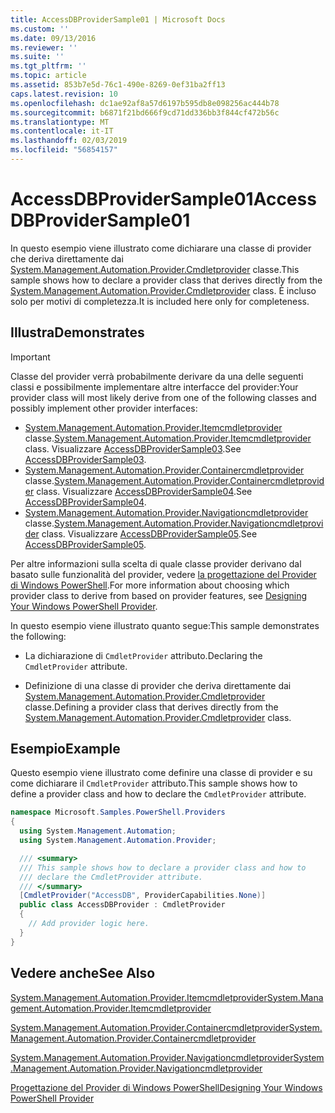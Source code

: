 ```yaml
---
title: AccessDBProviderSample01 | Microsoft Docs
ms.custom: ''
ms.date: 09/13/2016
ms.reviewer: ''
ms.suite: ''
ms.tgt_pltfrm: ''
ms.topic: article
ms.assetid: 853b7e5d-76c1-490e-8269-0ef31ba2ff13
caps.latest.revision: 10
ms.openlocfilehash: dc1ae92af8a57d6197b595db8e098256ac444b78
ms.sourcegitcommit: b6871f21bd666f9cd71dd336bb3f844cf472b56c
ms.translationtype: MT
ms.contentlocale: it-IT
ms.lasthandoff: 02/03/2019
ms.locfileid: "56854157"
---
```

# <a name="accessdbprovidersample01"></a><span data-ttu-id="098b7-102">AccessDBProviderSample01</span><span class="sxs-lookup"><span data-stu-id="098b7-102">AccessDBProviderSample01</span></span>

<span data-ttu-id="098b7-103">In questo esempio viene illustrato come dichiarare una classe di provider che deriva direttamente dai [System.Management.Automation.Provider.Cmdletprovider](/dotnet/api/System.Management.Automation.Provider.CmdletProvider) classe.</span><span class="sxs-lookup"><span data-stu-id="098b7-103">This sample shows how to declare a provider class that derives directly from the [System.Management.Automation.Provider.Cmdletprovider](/dotnet/api/System.Management.Automation.Provider.CmdletProvider) class.</span></span> <span data-ttu-id="098b7-104">È incluso solo per motivi di completezza.</span><span class="sxs-lookup"><span data-stu-id="098b7-104">It is included here only for completeness.</span></span>

## <a name="demonstrates"></a><span data-ttu-id="098b7-105">Illustra</span><span class="sxs-lookup"><span data-stu-id="098b7-105">Demonstrates</span></span>

> [!IMPORTANT]
> <span data-ttu-id="098b7-106">Classe del provider verrà probabilmente derivare da una delle seguenti classi e possibilmente implementare altre interfacce del provider:</span><span class="sxs-lookup"><span data-stu-id="098b7-106">Your provider class will most likely derive from one of the following classes and possibly implement other provider interfaces:</span></span>
>
> -   <span data-ttu-id="098b7-107">[System.Management.Automation.Provider.Itemcmdletprovider](/dotnet/api/System.Management.Automation.Provider.ItemCmdletProvider) classe.</span><span class="sxs-lookup"><span data-stu-id="098b7-107">[System.Management.Automation.Provider.Itemcmdletprovider](/dotnet/api/System.Management.Automation.Provider.ItemCmdletProvider) class.</span></span> <span data-ttu-id="098b7-108">Visualizzare [AccessDBProviderSample03](./accessdbprovidersample03.md).</span><span class="sxs-lookup"><span data-stu-id="098b7-108">See [AccessDBProviderSample03](./accessdbprovidersample03.md).</span></span>
> -   <span data-ttu-id="098b7-109">[System.Management.Automation.Provider.Containercmdletprovider](/dotnet/api/System.Management.Automation.Provider.ContainerCmdletProvider) classe.</span><span class="sxs-lookup"><span data-stu-id="098b7-109">[System.Management.Automation.Provider.Containercmdletprovider](/dotnet/api/System.Management.Automation.Provider.ContainerCmdletProvider) class.</span></span> <span data-ttu-id="098b7-110">Visualizzare [AccessDBProviderSample04](./accessdbprovidersample04.md).</span><span class="sxs-lookup"><span data-stu-id="098b7-110">See [AccessDBProviderSample04](./accessdbprovidersample04.md).</span></span>
> -   <span data-ttu-id="098b7-111">[System.Management.Automation.Provider.Navigationcmdletprovider](/dotnet/api/System.Management.Automation.Provider.NavigationCmdletProvider) classe.</span><span class="sxs-lookup"><span data-stu-id="098b7-111">[System.Management.Automation.Provider.Navigationcmdletprovider](/dotnet/api/System.Management.Automation.Provider.NavigationCmdletProvider) class.</span></span> <span data-ttu-id="098b7-112">Visualizzare [AccessDBProviderSample05](./accessdbprovidersample05.md).</span><span class="sxs-lookup"><span data-stu-id="098b7-112">See [AccessDBProviderSample05](./accessdbprovidersample05.md).</span></span>
>
> <span data-ttu-id="098b7-113">Per altre informazioni sulla scelta di quale classe provider derivano dal basato sulle funzionalità del provider, vedere [la progettazione del Provider di Windows PowerShell](./provider-types.md).</span><span class="sxs-lookup"><span data-stu-id="098b7-113">For more information about choosing which provider class to derive from based on provider features, see [Designing Your Windows PowerShell Provider](./provider-types.md).</span></span>

<span data-ttu-id="098b7-114">In questo esempio viene illustrato quanto segue:</span><span class="sxs-lookup"><span data-stu-id="098b7-114">This sample demonstrates the following:</span></span>

- <span data-ttu-id="098b7-115">La dichiarazione di `CmdletProvider` attributo.</span><span class="sxs-lookup"><span data-stu-id="098b7-115">Declaring the `CmdletProvider` attribute.</span></span>

- <span data-ttu-id="098b7-116">Definizione di una classe di provider che deriva direttamente dai [System.Management.Automation.Provider.Cmdletprovider](/dotnet/api/System.Management.Automation.Provider.CmdletProvider) classe.</span><span class="sxs-lookup"><span data-stu-id="098b7-116">Defining a provider class that derives directly from the [System.Management.Automation.Provider.Cmdletprovider](/dotnet/api/System.Management.Automation.Provider.CmdletProvider) class.</span></span>

## <a name="example"></a><span data-ttu-id="098b7-117">Esempio</span><span class="sxs-lookup"><span data-stu-id="098b7-117">Example</span></span>

<span data-ttu-id="098b7-118">Questo esempio viene illustrato come definire una classe di provider e su come dichiarare il `CmdletProvider` attributo.</span><span class="sxs-lookup"><span data-stu-id="098b7-118">This sample shows how to define a provider class and how to declare the `CmdletProvider` attribute.</span></span>

```csharp
namespace Microsoft.Samples.PowerShell.Providers
{
  using System.Management.Automation;
  using System.Management.Automation.Provider;

  /// <summary>
  /// This sample shows how to declare a provider class and how to
  /// declare the CmdletProvider attribute.
  /// </summary>
  [CmdletProvider("AccessDB", ProviderCapabilities.None)]
  public class AccessDBProvider : CmdletProvider
  {
    // Add provider logic here.
  }
}
```

## <a name="see-also"></a><span data-ttu-id="098b7-119">Vedere anche</span><span class="sxs-lookup"><span data-stu-id="098b7-119">See Also</span></span>

[<span data-ttu-id="098b7-120">System.Management.Automation.Provider.Itemcmdletprovider</span><span class="sxs-lookup"><span data-stu-id="098b7-120">System.Management.Automation.Provider.Itemcmdletprovider</span></span>](/dotnet/api/System.Management.Automation.Provider.ItemCmdletProvider)

[<span data-ttu-id="098b7-121">System.Management.Automation.Provider.Containercmdletprovider</span><span class="sxs-lookup"><span data-stu-id="098b7-121">System.Management.Automation.Provider.Containercmdletprovider</span></span>](/dotnet/api/System.Management.Automation.Provider.ContainerCmdletProvider)

[<span data-ttu-id="098b7-122">System.Management.Automation.Provider.Navigationcmdletprovider</span><span class="sxs-lookup"><span data-stu-id="098b7-122">System.Management.Automation.Provider.Navigationcmdletprovider</span></span>](/dotnet/api/System.Management.Automation.Provider.NavigationCmdletProvider)

[<span data-ttu-id="098b7-123">Progettazione del Provider di Windows PowerShell</span><span class="sxs-lookup"><span data-stu-id="098b7-123">Designing Your Windows PowerShell Provider</span></span>](./provider-types.md)